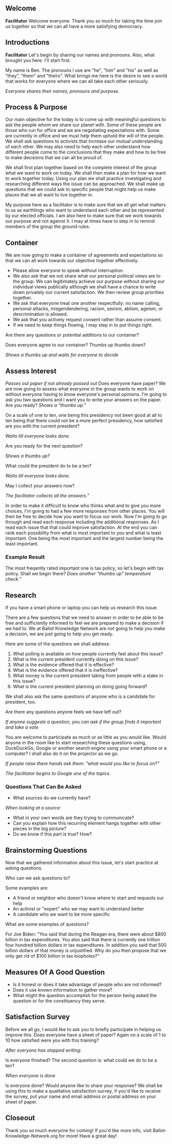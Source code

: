 ## Welcome

**Facilitator**
Welcome everyone. Thank you so much for taking the time join us together so that we can all have a more satisfying 
democracy.

## Introductions

**Facilitator**
Let's begin by sharing our names and pronouns. Also, what brought you here. I'll start first.

My name is Ben. The pronouns I use are "he", "him" and "his" as well as "they", "them" and "theirs". What brings me here is the desire to see a world that works for everyone where we can all take each other seriously.

*Everyone shares their names, pronouns and purpose.*

## Process & Purpose

Our main objective for the today is to come up with meaningful questions to ask the people whom we share our planet with. Some of these people are those who run for office and we are negotiating expectations with. Some are currently in office and we must help them uphold the will of the people. We shall ask questions to activists that increase our mutual understanding of each other. We may also need to help each other understand how different people come to the conclusions that they make and how to be free to make decisions that we can all be proud of.

We shall first plan together based on the complete interest of the group what we want to work on today.
We shall then make a plan for how we want to work together today.
Using our plan we shall practice investigating and researching different ways the issue can be approached.
We shall make up questions that we could ask to specific people that might help us make places that we all want to live together in. 

My purpose here as a facilitator is to make sure that we all get what matters to us as earthlings who want to understand each other and be represented by our elected officials. I am also here to make sure that we work towards our purpose and not against it. I may at times have to step in to remind members of the group the ground rules.

## Container

We are now going to make a container of agreements and expectations so that we can all work towards our objective together effectively.

* Please allow everyone to speak without interruption.
* We also ask that we not share what our personal political views are to the group. We can legitimately achieve our purpose without sharing our individual views publically although we shall have a chance to write down privately our current satisfaction. We then review group priorities together.
* We ask that everyone treat one another respectfully: no name calling, personal attacks, misgendendering, racism, sexism, ablism, ageism, or descrimination is allowed.
* We ask that you actively request consent rather than assume consent.
* If we need to keep things flowing, I may step in to put things right.

Are there any questions or potential additions to our container?

Does everyone agree to our container? Thumbs up thumbs down?

*Shows a thumbs up and waits for everyone to decide*

## Assess Interest

*Passes out paper if not already passed out*
Does everyone have paper? We are now going to assess what everyone in the group wants to work on without everyone having to know everyone's personal opinions. I'm going to ask you two questions and I want you to write your answers on the paper. Are you ready?
*Shows a "thumbs up."*

On a scale of one to ten, one being this presidency not been good at all to ten being that there could not be a more perfect presidency, how satisfied are you with the current president?

*Waits till everyone looks done.*

Are you ready for the next question?

*Shows a thumbs up?*

What could the president do to be a ten?

*Waits till everyone looks done.*

May I collect your answers now?

*The facilitator collects all the answers."*

In order to make it difficult to know who thinks what and to give you more choices, I'm going to had a few more responses from other places. You will then be free to decide how you want to focus our work. Now I'm going to go through and read each response including the additional responses. As I read each issue that that could improve satisfaction. At the end you can rank each possibility from what is most important to you and what is least important. One being the most important and the largest number being the least important.

### Example Result
The most freqently rated important one is tax policy, so let's begin with tax policy. Shall we begin there?
*Does another "thumbs up" temperature check."*

## Research

If you have a smart phone or laptop you can help us research this issue.

There are a few questions that we need to answer in order to be able to be free and sufficiently informed to feel we are prepared to make a decision if we had to. We at Ballot Knowledge Network are not going to help you make a decision, we are just going to help you get ready.

Here are some of the questions we shall address:

1. What polling is available on how people currently feel about this issue?
2. What is the current president currently doing on this issue?
3. What is the evidence offered that it is effective?
4. What is the evidence offered that it is ineffective?
5. What money is the current president taking from people with a stake in this issue?
6. What is the current president planning on doing going forward?

We shall also ask the same questions of anyone who is a candidate for president, too.

Are there any questions anyone feels we have left out?

*If anyone suggests a question, you can ask if the group finds it important and take a vote*

You are welcome to participate as much or as little as you would like. Would anyone in the room like to start researching these questions using, DuckDuckGo, Google or another search engine using your smart phone or a computer? I shall also do it on the projector as we go.

*If people raise there hands ask them: "what would you like to focus on?"*

*The facilitator begins to Google one of the topics.*

### Questions That Can Be Asked
* What sources do we currently have?

*When looking at a source:*
* What in your own words are they trying to communicate?
* Can you explain how this recurring element hangs together with other pieces in the big picture?
* Do we know if this part is true? How?

## Brainstorming Questions

Now that we gathered information about this issue, let's start practice at asking questions.

Who can we ask questions to?

Some examples are:

* A friend or neighbor who doesn't know where to start and requests our help
* An activist or "expert" who we may want to understand better
* A candidate who we want to be more specific

What are some examples of questions?

For Joe Biden: "You said that during the Reagan era, there were about $800 billion in tax expenditures. You also said that there is currently one trillion four hundred billion dollars in tax expenditures. In addition you said that 500 billion dollars of that money is unjustified. Why do you then propose that we only get rid of $100 billion in tax loopholes?"

## Measures Of A Good Question
* Is it honest or does it take advantage of people who are not informed?
* Does it use known information to gather more?
* What might the question accomplish for the person being asked the question or for the constituency they serve.

## Satisfaction Survey

Before we all go, I would like to ask you to briefly participate in helping us improve this. Does everyone have a sheet of paper? Again on a scale of 1 to 10 how satisfied were you with this training?

*After everyone has stopped writing:*

Is everyone finished? The second question is: what could we do to be a ten?

*When everyone is done*

Is everyone done? Would anyone like to share your response? We shall be using this to make a qualitative satisfaction survey, if you'd like to receive the survey, put your name and email address or postal address on your sheet of paper.

## Closeout
 
Thank you so much everyone for coming! If you'd like more info, visit Ballot-Knowledge-Network.org for more! Have a great day!
